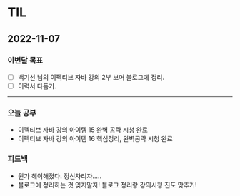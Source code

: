# TIL

## 2022-11-07



### 이번달 목표

- [ ] 백기선 님의 이펙티브 자바 강의 2부 보며 블로그에 정리.
- [ ] 이력서 다듬기.

---


### 오늘 공부

- 이펙티브 자바 강의 아이템 15 완벽 공략 시청 완료
- 이펙티브 자바 강의 아이템 16 핵심정리, 완벽공략 시청 완료

### 피드백

- 뭔가 헤이해졌다. 정신차리자.....
- 블로그에 정리하는 것 잊지말자! 블로그 정리랑 강의시청 진도 맞추기!
